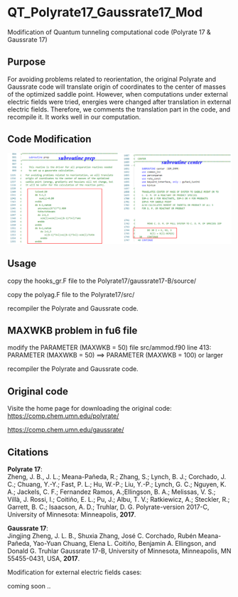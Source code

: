 # QT_Polyrate17_Gaussrate17_Mod
Modification of Quantum tunneling computational code (Polyrate 17 &amp; Gaussrate 17)

## Purpose
For avoiding problems related to reorientation, the original Polyrate and Gaussrate code will translate origin of coordinates to the center of masses of the optimized saddle point. However, when computations under external electric fields were tried, energies were changed after translation in external electric fields. Therefore, we comments the translation part in the code, and recompile it. It works well in our computation.

## Code Modification
![avatar](Mod.png)
## Usage
copy the hooks_gr.F file to the Polyrate17/gaussrate17-B/source/

copy the polyag.F file to the Polyrate17/src/

recompiler the Polyrate and Gaussrate code.

## MAXWKB problem in fu6 file

modify the PARAMETER (MAXWKB = 50)
file src/ammod.f90
line 413: PARAMETER (MAXWKB = 50) ==> PARAMETER (MAXWKB = 100) or larger

recompiler the Polyrate and Gaussrate code.

## Original code
Visite the home page for downloading the original code:  
https://comp.chem.umn.edu/polyrate/ 
  
https://comp.chem.umn.edu/gaussrate/

## Citations
**Polyrate 17**:  
Zheng, J. B., J. L.; Meana-Pañeda, R.; Zhang, S.; Lynch, B. J.; Corchado, J. C.; Chuang, Y.-Y.; Fast, P. L.; Hu, W.-P.; Liu, Y.-P.; Lynch, G. C.; Nguyen, K. A.; Jackels, C. F.; Fernandez Ramos, A.;Ellingson, B. A.; Melissas, V. S.; Villà, J. Rossi, I.; Coitiño, E. L.; Pu, J.; Albu, T. V.; Ratkiewicz, A.; Steckler, R.; Garrett, B. C.; Isaacson, A. D.; Truhlar, D. G. Polyrate-version 2017-C, University of Minnesota: Minneapolis, **2017**.

**Gaussrate 17**:  
Jingjing Zheng, J. L. B., Shuxia Zhang, José C. Corchado, Rubén Meana-Pañeda, Yao-Yuan Chuang, Elena L. Coitiño, Benjamin A. Ellingson, and Donald G. Truhlar Gaussrate 17-B, University of Minnesota, Minneapolis, MN 55455-0431, USA, **2017**.

Modification for external electric fields cases: 

coming soon
..

